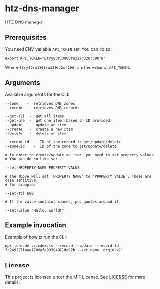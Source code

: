 # htz-dns-manager

HTZ DNS manager

## Prerequisites

You need ENV variable `API_TOKEN` set. You can do so:

```shell
export API_TOKEN="8try83ru3908ru329r32ur390ru"
```

Where `8try83ru3908ru329r32ur390ru` is the value of `API_TOKEN`.

## Arguments

Available arguments for the CLI:

```text
--zone    -  retrieves DNS zones
--record  -  retrieves DNS records

--get-all  -  get all items
--get-one  -  get one item (based on ID provided)
--update   -  update an item
--create   -  create a new item
--delete   -  delete an item

--record-id  -  ID of the record to get/update/delete
--zone-id    -  ID of the zone to get/update/delete

# In order to create/update an item, you need to set property values.
# You can do so like so:

--set-PROPERTY-NAME PROPERTY-VALUE

# The above will set 'PROPERTY_NAME' to 'PROPERTY_VALUE'. These are case sensitive!
# For example:

--set-ttl 600

# If the value contains spaces, put quotes around it:

--set-value "Hello, world!"
```

## Example invocation

Example of how to run the CLI:

```shell
npx ts-node ./index.ts --record --update --record-id fc249227f4ae170dafa99394971da92b --set-name 'orgid-v2'
```

## License

This project is licensed under the MIT License. See [LICENSE](./LICENSE) for more details.
